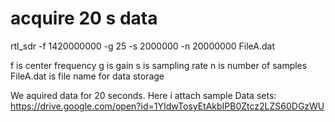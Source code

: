    # acquire 20 s data
   rtl_sdr -f 1420000000 -g 25 -s 2000000 -n 20000000 FileA.dat
   
   f is center frequency
   g is gain
   s is sampling rate
   n is number of samples
   FileA.dat is file name for data storage

   We aquired data for 20 seconds. Here i attach sample Data sets: https://drive.google.com/open?id=1YIdwTosyEtAkbIPB0Ztcz2LZS60DGzWU
